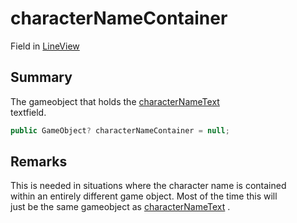 # characterNameContainer

Field in [LineView](yarn.unity.legacy.lineview.md)

## Summary

The gameobject that holds the [characterNameText](yarn.unity.legacy.lineview.characternametext.md)\
textfield.

```csharp
public GameObject? characterNameContainer = null;
```

## Remarks

This is needed in situations where the character name is contained\
within an entirely different game object. Most of the time this will\
just be the same gameobject as [characterNameText](yarn.unity.legacy.lineview.characternametext.md) .
